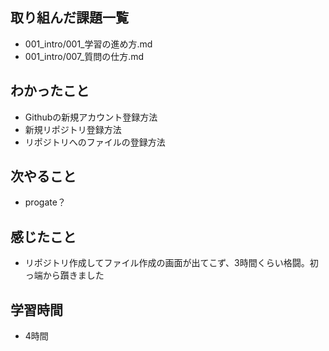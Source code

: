 ## 取り組んだ課題一覧
- 001_intro/001_学習の進め方.md
- 001_intro/007_質問の仕方.md
## わかったこと
- Githubの新規アカウント登録方法
- 新規リポジトリ登録方法
- リポジトリへのファイルの登録方法
## 次やること
- progate？
## 感じたこと
- リポジトリ作成してファイル作成の画面が出てこず、3時間くらい格闘。初っ端から躓きました
## 学習時間
- 4時間

